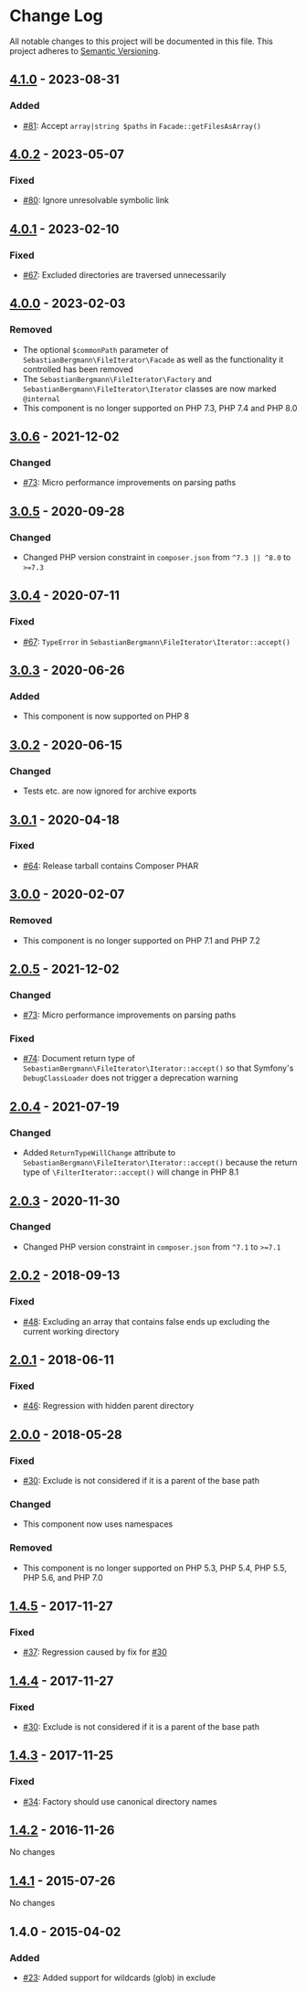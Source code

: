 # Change Log

All notable changes to this project will be documented in this file. This project adheres
to [Semantic Versioning](http://semver.org/).

## [4.1.0] - 2023-08-31

### Added

* [#81](https://github.com/sebastianbergmann/php-file-iterator/issues/81): Accept `array|string $paths`
  in `Facade::getFilesAsArray()`

## [4.0.2] - 2023-05-07

### Fixed

* [#80](https://github.com/sebastianbergmann/php-file-iterator/pull/80): Ignore unresolvable symbolic link

## [4.0.1] - 2023-02-10

### Fixed

* [#67](https://github.com/sebastianbergmann/php-file-iterator/issues/61): Excluded directories are traversed
  unnecessarily

## [4.0.0] - 2023-02-03

### Removed

* The optional `$commonPath` parameter of `SebastianBergmann\FileIterator\Facade` as well as the functionality it
  controlled has been removed
* The `SebastianBergmann\FileIterator\Factory` and `SebastianBergmann\FileIterator\Iterator` classes are now
  marked `@internal`
* This component is no longer supported on PHP 7.3, PHP 7.4 and PHP 8.0

## [3.0.6] - 2021-12-02

### Changed

* [#73](https://github.com/sebastianbergmann/php-file-iterator/pull/73): Micro performance improvements on parsing paths

## [3.0.5] - 2020-09-28

### Changed

* Changed PHP version constraint in `composer.json` from `^7.3 || ^8.0` to `>=7.3`

## [3.0.4] - 2020-07-11

### Fixed

* [#67](https://github.com/sebastianbergmann/php-file-iterator/issues/67): `TypeError`
  in `SebastianBergmann\FileIterator\Iterator::accept()`

## [3.0.3] - 2020-06-26

### Added

* This component is now supported on PHP 8

## [3.0.2] - 2020-06-15

### Changed

* Tests etc. are now ignored for archive exports

## [3.0.1] - 2020-04-18

### Fixed

* [#64](https://github.com/sebastianbergmann/php-file-iterator/issues/64): Release tarball contains Composer PHAR

## [3.0.0] - 2020-02-07

### Removed

* This component is no longer supported on PHP 7.1 and PHP 7.2

## [2.0.5] - 2021-12-02

### Changed

* [#73](https://github.com/sebastianbergmann/php-file-iterator/pull/73): Micro performance improvements on parsing paths

### Fixed

* [#74](https://github.com/sebastianbergmann/php-file-iterator/pull/74): Document return type
  of `SebastianBergmann\FileIterator\Iterator::accept()` so that Symfony's `DebugClassLoader` does not trigger a
  deprecation warning

## [2.0.4] - 2021-07-19

### Changed

* Added `ReturnTypeWillChange` attribute to `SebastianBergmann\FileIterator\Iterator::accept()` because the return type
  of `\FilterIterator::accept()` will change in PHP 8.1

## [2.0.3] - 2020-11-30

### Changed

* Changed PHP version constraint in `composer.json` from `^7.1` to `>=7.1`

## [2.0.2] - 2018-09-13

### Fixed

* [#48](https://github.com/sebastianbergmann/php-file-iterator/issues/48): Excluding an array that contains false ends
  up excluding the current working directory

## [2.0.1] - 2018-06-11

### Fixed

* [#46](https://github.com/sebastianbergmann/php-file-iterator/issues/46): Regression with hidden parent directory

## [2.0.0] - 2018-05-28

### Fixed

* [#30](https://github.com/sebastianbergmann/php-file-iterator/issues/30): Exclude is not considered if it is a parent
  of the base path

### Changed

* This component now uses namespaces

### Removed

* This component is no longer supported on PHP 5.3, PHP 5.4, PHP 5.5, PHP 5.6, and PHP 7.0

## [1.4.5] - 2017-11-27

### Fixed

* [#37](https://github.com/sebastianbergmann/php-file-iterator/issues/37): Regression caused by fix
  for [#30](https://github.com/sebastianbergmann/php-file-iterator/issues/30)

## [1.4.4] - 2017-11-27

### Fixed

* [#30](https://github.com/sebastianbergmann/php-file-iterator/issues/30): Exclude is not considered if it is a parent
  of the base path

## [1.4.3] - 2017-11-25

### Fixed

* [#34](https://github.com/sebastianbergmann/php-file-iterator/issues/34): Factory should use canonical directory names

## [1.4.2] - 2016-11-26

No changes

## [1.4.1] - 2015-07-26

No changes

## 1.4.0 - 2015-04-02

### Added

* [#23](https://github.com/sebastianbergmann/php-file-iterator/pull/23): Added support for wildcards (glob) in exclude

[4.1.0]: https://github.com/sebastianbergmann/php-file-iterator/compare/4.0.2...4.1.0

[4.0.2]: https://github.com/sebastianbergmann/php-file-iterator/compare/4.0.1...4.0.2

[4.0.1]: https://github.com/sebastianbergmann/php-file-iterator/compare/4.0.0...4.0.1

[4.0.0]: https://github.com/sebastianbergmann/php-file-iterator/compare/3.0.6...4.0.0

[3.0.6]: https://github.com/sebastianbergmann/php-file-iterator/compare/3.0.5...3.0.6

[3.0.5]: https://github.com/sebastianbergmann/php-file-iterator/compare/3.0.4...3.0.5

[3.0.4]: https://github.com/sebastianbergmann/php-file-iterator/compare/3.0.3...3.0.4

[3.0.3]: https://github.com/sebastianbergmann/php-file-iterator/compare/3.0.2...3.0.3

[3.0.2]: https://github.com/sebastianbergmann/php-file-iterator/compare/3.0.1...3.0.2

[3.0.1]: https://github.com/sebastianbergmann/php-file-iterator/compare/3.0.0...3.0.1

[3.0.0]: https://github.com/sebastianbergmann/php-file-iterator/compare/2.0.5...3.0.0

[2.0.5]: https://github.com/sebastianbergmann/php-file-iterator/compare/2.0.4...2.0.5

[2.0.4]: https://github.com/sebastianbergmann/php-file-iterator/compare/2.0.3...2.0.4

[2.0.3]: https://github.com/sebastianbergmann/php-file-iterator/compare/2.0.2...2.0.3

[2.0.2]: https://github.com/sebastianbergmann/php-file-iterator/compare/2.0.1...2.0.2

[2.0.1]: https://github.com/sebastianbergmann/php-file-iterator/compare/2.0.0...2.0.1

[2.0.0]: https://github.com/sebastianbergmann/php-file-iterator/compare/1.4.5...2.0.0

[1.4.5]: https://github.com/sebastianbergmann/php-file-iterator/compare/1.4.4...1.4.5

[1.4.4]: https://github.com/sebastianbergmann/php-file-iterator/compare/1.4.3...1.4.4

[1.4.3]: https://github.com/sebastianbergmann/php-file-iterator/compare/1.4.2...1.4.3

[1.4.2]: https://github.com/sebastianbergmann/php-file-iterator/compare/1.4.1...1.4.2

[1.4.1]: https://github.com/sebastianbergmann/php-file-iterator/compare/1.4.0...1.4.1
